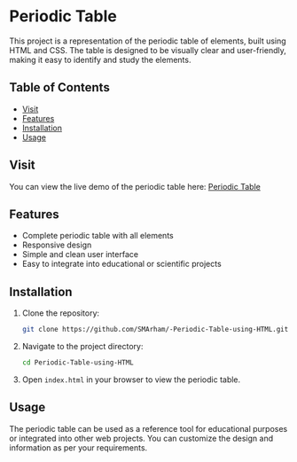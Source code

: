 # Periodic Table

This project is a representation of the periodic table of elements, built using HTML and CSS. The table is designed to be visually clear and user-friendly, making it easy to identify and study the elements.

## Table of Contents

- [Visit](#visit)
- [Features](#features)
- [Installation](#installation)
- [Usage](#usage)

## Visit

You can view the live demo of the periodic table here: [Periodic Table](https://periodic-table-using-html.vercel.app/)

## Features

- Complete periodic table with all elements
- Responsive design
- Simple and clean user interface
- Easy to integrate into educational or scientific projects

## Installation

1. Clone the repository:

   ```bash
   git clone https://github.com/SMArham/-Periodic-Table-using-HTML.git
   ```

2. Navigate to the project directory:

   ```bash
   cd Periodic-Table-using-HTML
   ```

3. Open `index.html` in your browser to view the periodic table.

## Usage

The periodic table can be used as a reference tool for educational purposes or integrated into other web projects. You can customize the design and information as per your requirements.
